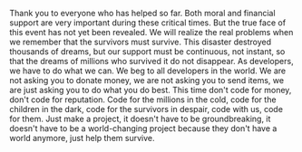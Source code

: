 Thank you to everyone who has helped so far. Both moral and financial support are very important during these critical times. But the true face of this event has not yet been revealed. We will realize the real problems when we remember that the survivors must survive. This disaster destroyed thousands of dreams, but our support must be continuous, not instant, so that the dreams of millions who survived it do not disappear. As developers, we have to do what we can. We beg to all developers in the world. We are not asking you to donate money, we are not asking you to send items, we are just asking you to do what you do best. This time don't code for money, don't code for reputation. Code for the millions in the cold, code for the children in the dark, code for the survivors in despair, code with us, code for them. Just make a project, it doesn't have to be groundbreaking, it doesn't have to be a world-changing project because they don't have a world anymore, just help them survive.
